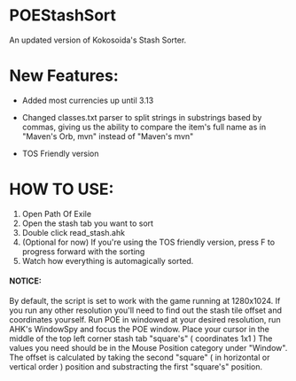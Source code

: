 # POEStashSort
An updated version of Kokosoida's Stash Sorter.

# New Features:

* Added most currencies up until 3.13

* Changed classes.txt parser to split strings in substrings based by commas, giving us the ability to compare the item's full name as in "Maven's Orb, mvn" instead of "Maven's mvn"

* TOS Friendly version

# HOW TO USE: 
1. Open Path Of Exile
2. Open the stash tab you want to sort
3. Double click read_stash.ahk
4. (Optional for now) If you're using the TOS friendly version, press F to progress forward with the sorting
5. Watch how everything is automagically sorted.

#### NOTICE:
By default, the script is set to work with the game running at 1280x1024. If you run any other resolution you'll need to find out the stash tile offset and coordinates yourself.
Run POE in windowed at your desired resolution, run AHK's WindowSpy and focus the POE window. Place your cursor in the middle of the top left corner stash tab "square's" ( coordinates 1x1 ) The values you need should be in the Mouse Position category under "Window". The offset is calculated by taking the second "square" ( in horizontal or vertical order ) position and substracting the first "square's" position.
